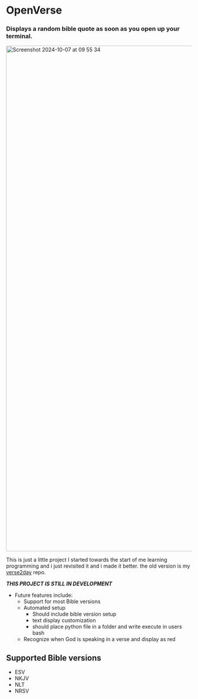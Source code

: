 # OpenVerse
### Displays a random bible quote as soon as you open up your terminal.

<img width="1368" alt="Screenshot 2024-10-07 at 09 55 34" src="https://github.com/user-attachments/assets/f5e41fc8-72ee-46d3-add2-3f4f3979ce00">


This is just a little project I started towards the start of me learning programming and i just revisited it and i made it better. the old version is my [verse2day](https://github.com/ianeblack/verse2day) repo.

**_THIS PROJECT IS STILL IN DEVELOPMENT_**

- Future features include:
  - Support for most Bible versions
  - Automated setup
    - Should include bible version setup
    - text display customization
    - should place python file in a folder and write execute in users bash
  - Recognize when God is speaking in a verse and display as red

## Supported Bible versions

- ESV
- NKJV
- NLT
- NRSV
